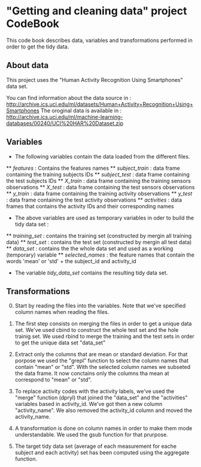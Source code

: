 # "Getting and cleaning data" project CodeBook
This code book describes data, variables and transformations performed in order to get the tidy data.

## About data
This project uses the "Human Activity Recognition Using Smartphones" data set.

You can find information about the data source in : http://archive.ics.uci.edu/ml/datasets/Human+Activity+Recognition+Using+Smartphones
The oroginal data is available in : http://archive.ics.uci.edu/ml/machine-learning-databases/00240/UCI%20HAR%20Dataset.zip

## Variables

* The following variables contain the data loaded from the different files.

 ** *features* : Contains the features names
 ** *subject_train* : data frame containing the training subjects IDs
 ** *subject_test*  : data frame containing the test subjects IDs
 ** *X_train* : data frame containing the training sensors observations
 ** *X_test* : data frame containing the test sensors observations
 ** *y_train* : data frame containing the training activity observations
 ** *y_test* : data frame containing the test activity observations
 ** *activities* : data frames that contains the activity IDs and their corresponding names

* The above variables are used as temporary variables in oder to build the tidy data set :

 ** *training_set* : contains the training set (constructed by mergin all training data)
 ** *test_set* : contains the test set (constructed by mergin all test data)
 ** *data_set* : contains the the whole data set and used as a working (temporary) variable
 ** *selected_names* : the feature names that contain the words 'mean' or 'std' + the subject_id and activity_id

* The variable *tidy_data_set* contains the resulting tidy data set.



## Transformations
0. Start by reading the files into the variables. Note that we've specified column names when reading the files.

1. The first step consists on merging the files in order to get a unique data set. We've used cbind to construct the whole test set and the hole trainig set. We used rbind to merge the training and the test sets in order to get the unique data set "data_set"

2. Extract only the columns that are mean or standard deviation. For that porpose we used the "grepl" function to select the column names that contain "mean" or "std". With the selected column names we subseted the data frame. It now conctains only the columns tha mean at correspond to "mean" or "std".

3. To replace activity codes with the activity labels, we've used the "merge" function (dpryl) that joined the "data_set" and the "activities" variables based in activity_id. We've got then a new column "activity_name". We also removed the activity_id column and moved the activity_name.

4. A transformation is done on column names in order to make them mode understandable. We used the gsub function for that prurpose.

5. The target tidy data set (average of each measurement for eache subject and each activity) set has been computed using the aggregate function.


